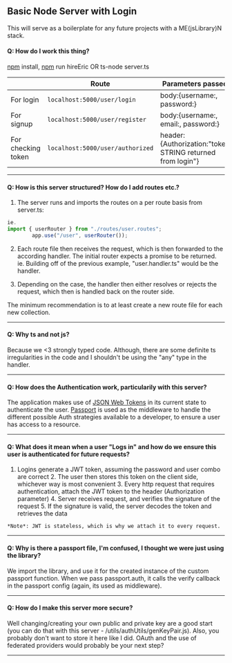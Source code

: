 

## Basic Node Server with Login
This will serve as a boilerplate for any future projects with a ME(jsLibrary)N stack.


#### Q:  How do I work this thing?
    
  [npm](https://www.npmjs.com/) install, [npm](https://www.npmjs.com/) run hireEric OR ts-node server.ts

|                |Route                          |Parameters passed                         |
|----------------|-------------------------------|-----------------------------|
| For login|`localhost:5000/user/login`            | body:{username:, password:}           |
|For signup          |`localhost:5000/user/register`            |body:{username:, email:, password:}         |
|For checking token          |`localhost:5000/user/authorized`|header:{Authorization:"token STRING returned from login"}|

---

#### Q:  How is this server structured? How do I add routes etc.?

 1. The server runs and imports the routes on a per route basis from server.ts:

    
```typescript
ie. 
import { userRouter } from "./routes/user.routes";
        app.use("/user", userRouter());
 ```
      
 2. Each route file then receives the request, which is then forwarded to the according handler. The initial router expects a promise to be returned.
 ie. Building off of the previous example, "user.handler.ts" would be the handler.

 3. Depending on the case, the handler then either resolves or rejects the request, which then is handled back on the router side. 

 The minimum recommendation is to at least create a new route file for each new collection.
 
---
#### Q:  Why ts and not js?

 Because we <3 strongly typed code. Although, there are some definite ts irregularities in the code and I shouldn't be using the "any" type in the handler.

---

#### Q:  How does the Authentication work, particularily with this server?

  The application makes use of [JSON Web Tokens](https://jwt.io/) in its current state to authenticate the user. 
    [Passport](http://www.passportjs.org/) is used as the middleware to handle the different possible Auth strategies available to a developer, to ensure a user has access to a resource.

---
#### Q: What does it mean when a user "Logs in" and how do we ensure this user is authenticated for future requests?

  1. Logins generate a JWT token, assuming the password and user combo are correct
    2. The user then stores this token on the client side, whichever way is most convenient
    3. Every http request that requires authentication, attach the JWT token to the header (Authorization parameter)
    4. Server receives request, and verifies the signature of the request
    5. If the signature is valid, the server decodes the token and retrieves the data

    *Note*: JWT is stateless, which is why we attach it to every request. 
---

#### Q:  Why is there a passport file, I'm confused, I thought we were just using the library?
    
We import the library, and use it for the created instance of the custom passport function.
   When we pass passport.auth, it calls the verify callback in the passport config (again, its used as middleware).

---
#### Q:  How do I make this server more secure?
    
Well changing/creating your own public and private key are a good start (you can do that with this server - /utils/authUtils/genKeyPair.js). Also, you probably don't want to store it here like I did. OAuth and the use of federated providers would probably be your next step?
   
   ---
